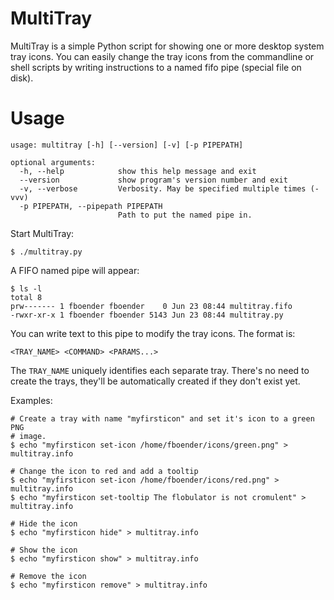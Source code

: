 # MultiTray

MultiTray is a simple Python script for showing one or more desktop system
tray icons.  You can easily change the tray icons from the commandline or
shell scripts by writing instructions to a named fifo pipe (special file on
disk).

# Usage

    usage: multitray [-h] [--version] [-v] [-p PIPEPATH]

    optional arguments:
      -h, --help            show this help message and exit
      --version             show program's version number and exit
      -v, --verbose         Verbosity. May be specified multiple times (-vvv)
      -p PIPEPATH, --pipepath PIPEPATH
                            Path to put the named pipe in.

Start MultiTray:

    $ ./multitray.py

A FIFO named pipe will appear:

    $ ls -l
    total 8
    prw------- 1 fboender fboender    0 Jun 23 08:44 multitray.fifo
    -rwxr-xr-x 1 fboender fboender 5143 Jun 23 08:44 multitray.py

You can write text to this pipe to modify the tray icons. The format is:

    <TRAY_NAME> <COMMAND> <PARAMS...>

The `TRAY_NAME` uniquely identifies each separate tray. There's no need to
create the trays, they'll be automatically created if they don't exist yet.

Examples:

    # Create a tray with name "myfirsticon" and set it's icon to a green PNG
    # image.
    $ echo "myfirsticon set-icon /home/fboender/icons/green.png" > multitray.info

    # Change the icon to red and add a tooltip
    $ echo "myfirsticon set-icon /home/fboender/icons/red.png" > multitray.info
    $ echo "myfirsticon set-tooltip The flobulator is not cromulent" > multitray.info

    # Hide the icon
    $ echo "myfirsticon hide" > multitray.info

    # Show the icon
    $ echo "myfirsticon show" > multitray.info

    # Remove the icon
    $ echo "myfirsticon remove" > multitray.info
